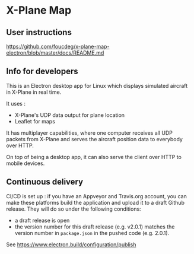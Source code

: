 # X-Plane Map

## User instructions

https://github.com/foucdeg/x-plane-map-electron/blob/master/docs/README.md

## Info for developers

This is an Electron desktop app for Linux which displays simulated aircraft in X-Plane in real time.

It uses :
 - X-Plane's UDP data output for plane location
 - Leaflet for maps
 
It has multiplayer capabilities, where one computer receives all UDP packets from X-Plane and serves the aircraft position data to everybody over HTTP.
 
On top of being a desktop app, it can also serve the client over HTTP to mobile devices.

## Continuous delivery

CI/CD is set up : if you have an Appveyor and Travis.org account, you can make these platforms build the application and upload it to a draft Github release.  They will do so under the following conditions:

- a draft release is open
- the version number for this draft release (e.g. v2.0.1) matches the version number in `package.json` in the pushed code (e.g. 2.0.1). 

See https://www.electron.build/configuration/publish

